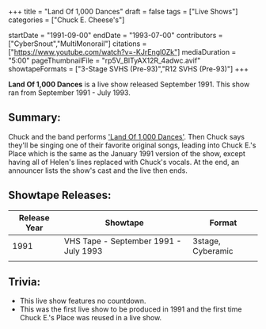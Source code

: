 +++
title = "Land Of 1,000 Dances"
draft = false
tags = ["Live Shows"]
categories = ["Chuck E. Cheese's"]


startDate = "1991-09-00"
endDate = "1993-07-00"
contributors = ["CyberSnout","MultiMonorail"]
citations = ["https://www.youtube.com/watch?v=-KJrEngl0Zk"]
mediaDuration = "5:00"
pageThumbnailFile = "rp5V_BlTyAX12R_4adwc.avif"
showtapeFormats = ["3-Stage SVHS (Pre-93)","R12 SVHS (Pre-93)"]
+++

**Land Of 1,000 Dances** is a live show released September 1991. This show ran from September 1991 - July 1993.

## Summary:

Chuck and the band performs ['Land Of 1,000 Dances'](https://en.wikipedia.org/wiki/Land_of_a_Thousand_Dances). Then Chuck says they'll be singing one of their favorite original songs, leading into Chuck E.'s Place which is the same as the January 1991 version of the show, except having all of Helen's lines replaced with Chuck's vocals. At the end, an announcer lists the show's cast and the live then ends.

## Showtape Releases:

| Release Year | Showtape                              | Format            |
|--------------|---------------------------------------|-------------------|
| 1991         | VHS Tape - September 1991 - July 1993 | 3stage, Cyberamic |
|              |                                       |                   |

## Trivia:

- This live show features no countdown.
- This was the first live show to be produced in 1991 and the first time Chuck E.'s Place was reused in a live show.

